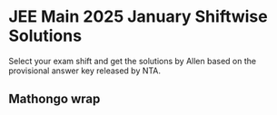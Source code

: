 # JEE Main 2025 January Shiftwise Solutions
Select your exam shift and get the solutions by Allen based on the provisional answer key released by NTA.
## Mathongo wrap
